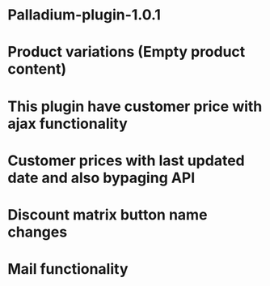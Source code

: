 # Palladium-plugin-1.0.1
# Product variations (Empty product content)
# This plugin have customer price with ajax functionality
# Customer prices with last updated date and also bypaging API
# Discount matrix button name changes
# Mail functionality
